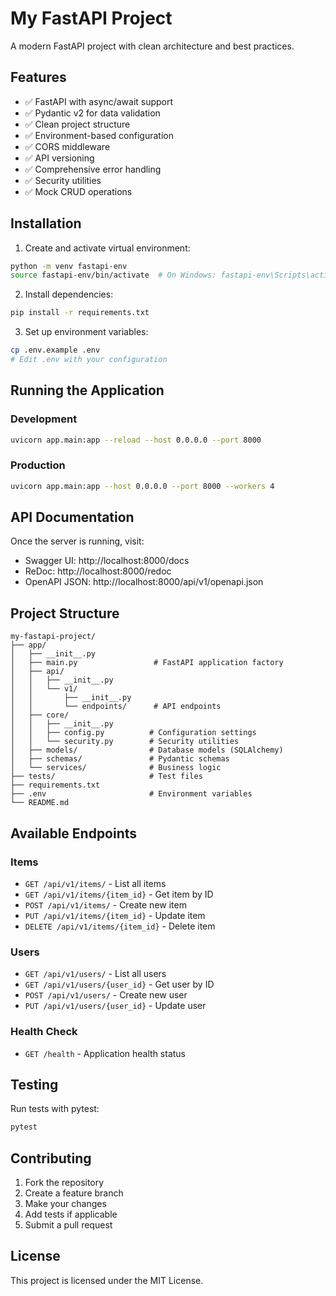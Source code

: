 # My FastAPI Project

A modern FastAPI project with clean architecture and best practices.

## Features

- ✅ FastAPI with async/await support
- ✅ Pydantic v2 for data validation
- ✅ Clean project structure
- ✅ Environment-based configuration
- ✅ CORS middleware
- ✅ API versioning
- ✅ Comprehensive error handling
- ✅ Security utilities
- ✅ Mock CRUD operations

## Installation

1. Create and activate virtual environment:
```bash
python -m venv fastapi-env
source fastapi-env/bin/activate  # On Windows: fastapi-env\Scripts\activate
```

2. Install dependencies:
```bash
pip install -r requirements.txt
```

3. Set up environment variables:
```bash
cp .env.example .env
# Edit .env with your configuration
```

## Running the Application

### Development
```bash
uvicorn app.main:app --reload --host 0.0.0.0 --port 8000
```

### Production
```bash
uvicorn app.main:app --host 0.0.0.0 --port 8000 --workers 4
```

## API Documentation

Once the server is running, visit:
- Swagger UI: http://localhost:8000/docs
- ReDoc: http://localhost:8000/redoc
- OpenAPI JSON: http://localhost:8000/api/v1/openapi.json

## Project Structure

```
my-fastapi-project/
├── app/
│   ├── __init__.py
│   ├── main.py                 # FastAPI application factory
│   ├── api/
│   │   ├── __init__.py
│   │   └── v1/
│   │       ├── __init__.py
│   │       └── endpoints/      # API endpoints
│   ├── core/
│   │   ├── __init__.py
│   │   ├── config.py          # Configuration settings
│   │   └── security.py        # Security utilities
│   ├── models/                # Database models (SQLAlchemy)
│   ├── schemas/               # Pydantic schemas
│   └── services/              # Business logic
├── tests/                     # Test files
├── requirements.txt
├── .env                       # Environment variables
└── README.md
```

## Available Endpoints

### Items
- `GET /api/v1/items/` - List all items
- `GET /api/v1/items/{item_id}` - Get item by ID
- `POST /api/v1/items/` - Create new item
- `PUT /api/v1/items/{item_id}` - Update item
- `DELETE /api/v1/items/{item_id}` - Delete item

### Users
- `GET /api/v1/users/` - List all users
- `GET /api/v1/users/{user_id}` - Get user by ID
- `POST /api/v1/users/` - Create new user
- `PUT /api/v1/users/{user_id}` - Update user

### Health Check
- `GET /health` - Application health status

## Testing

Run tests with pytest:
```bash
pytest
```

## Contributing

1. Fork the repository
2. Create a feature branch
3. Make your changes
4. Add tests if applicable
5. Submit a pull request

## License

This project is licensed under the MIT License.
